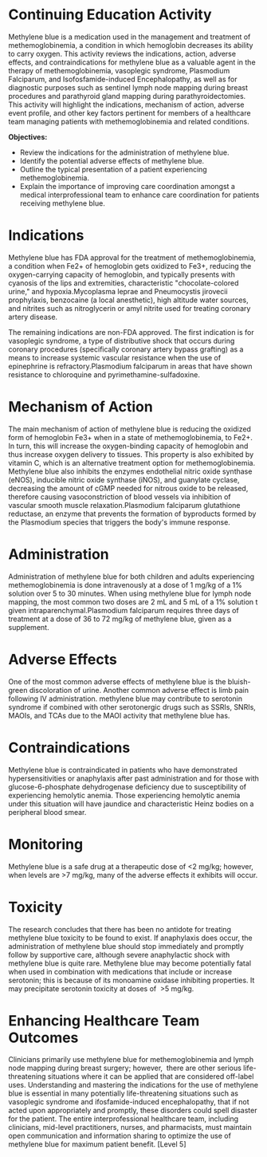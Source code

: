 # Continuing Education Activity

Methylene blue is a medication used in the management and treatment of methemoglobinemia, a condition in which hemoglobin decreases its ability to carry oxygen. This activity reviews the indications, action, adverse effects, and contraindications for methylene blue as a valuable agent in the therapy of methemoglobinemia, vasoplegic syndrome, Plasmodium Falciparum, and Isofosfamide-induced Encephalopathy, as well as for diagnostic purposes such as sentinel lymph node mapping during breast procedures and parathyroid gland mapping during parathyroidectomies. This activity will highlight the indications, mechanism of action, adverse event profile, and other key factors pertinent for members of a healthcare team managing patients with methemoglobinemia and related conditions.

**Objectives:**
- Review the indications for the administration of methylene blue.
- Identify the potential adverse effects of methylene blue.
- Outline the typical presentation of a patient experiencing methemoglobinemia.
- Explain the importance of improving care coordination amongst a medical interprofessional team to enhance care coordination for patients receiving methylene blue.

# Indications

Methylene blue has FDA approval for the treatment of methemoglobinemia, a condition when Fe2+ of hemoglobin gets oxidized to Fe3+, reducing the oxygen-carrying capacity of hemoglobin, and typically presents with cyanosis of the lips and extremities, characteristic "chocolate-colored urine," and hypoxia.Mycoplasma leprae and Pneumocystis jirovecii prophylaxis, benzocaine (a local anesthetic), high altitude water sources, and nitrites such as nitroglycerin or amyl nitrite used for treating coronary artery disease.

The remaining indications are non-FDA approved. The first indication is for vasoplegic syndrome, a type of distributive shock that occurs during coronary procedures (specifically coronary artery bypass grafting) as a means to increase systemic vascular resistance when the use of epinephrine is refractory.Plasmodium falciparum in areas that have shown resistance to chloroquine and pyrimethamine-sulfadoxine.

# Mechanism of Action

The main mechanism of action of methylene blue is reducing the oxidized form of hemoglobin Fe3+ when in a state of methemoglobinemia, to Fe2+. In turn, this will increase the oxygen-binding capacity of hemoglobin and thus increase oxygen delivery to tissues. This property is also exhibited by vitamin C, which is an alternative treatment option for methemoglobinemia. Methylene blue also inhibits the enzymes endothelial nitric oxide synthase (eNOS), inducible nitric oxide synthase (iNOS), and guanylate cyclase, decreasing the amount of cGMP needed for nitrous oxide to be released, therefore causing vasoconstriction of blood vessels via inhibition of vascular smooth muscle relaxation.Plasmodium falciparum glutathione reductase, an enzyme that prevents the formation of byproducts formed by the Plasmodium species that triggers the body's immune response.

# Administration

Administration of methylene blue for both children and adults experiencing methemoglobinemia is done intravenously at a dose of 1 mg/kg of a 1% solution over 5 to 30 minutes. When using methylene blue for lymph node mapping, the most common two doses are 2 mL and 5 mL of a 1% solution t given intraparenchymal.Plasmodium falciparum requires three days of treatment at a dose of 36 to 72 mg/kg of methylene blue, given as a supplement.

# Adverse Effects

One of the most common adverse effects of methylene blue is the bluish-green discoloration of urine. Another common adverse effect is limb pain following IV administration. methylene blue may contribute to serotonin syndrome if combined with other serotonergic drugs such as SSRIs, SNRIs, MAOIs, and TCAs due to the MAOI activity that methylene blue has.

# Contraindications

Methylene blue is contraindicated in patients who have demonstrated hypersensitivities or anaphylaxis after past administration and for those with glucose-6-phosphate dehydrogenase deficiency due to susceptibility of experiencing hemolytic anemia. Those experiencing hemolytic anemia under this situation will have jaundice and characteristic Heinz bodies on a peripheral blood smear.

# Monitoring

Methylene blue is a safe drug at a therapeutic dose of <2 mg/kg; however, when levels are >7 mg/kg, many of the adverse effects it exhibits will occur.

# Toxicity

The research concludes that there has been no antidote for treating methylene blue toxicity to be found to exist. If anaphylaxis does occur, the administration of methylene blue should stop immediately and promptly follow by supportive care, although severe anaphylactic shock with methylene blue is quite rare. Methylene blue may become potentially fatal when used in combination with medications that include or increase serotonin; this is because of its monoamine oxidase inhibiting properties. It may precipitate serotonin toxicity at doses of  >5 mg/kg.

# Enhancing Healthcare Team Outcomes

Clinicians primarily use methylene blue for methemoglobinemia and lymph node mapping during breast surgery; however,  there are other serious life-threatening situations where it can be applied that are considered off-label uses. Understanding and mastering the indications for the use of methylene blue is essential in many potentially life-threatening situations such as vasoplegic syndrome and ifosfamide-induced encephalopathy, that if not acted upon appropriately and promptly, these disorders could spell disaster for the patient. The entire interprofessional healthcare team, including clinicians, mid-level practitioners, nurses, and pharmacists, must maintain open communication and information sharing to optimize the use of methylene blue for maximum patient benefit. [Level 5]